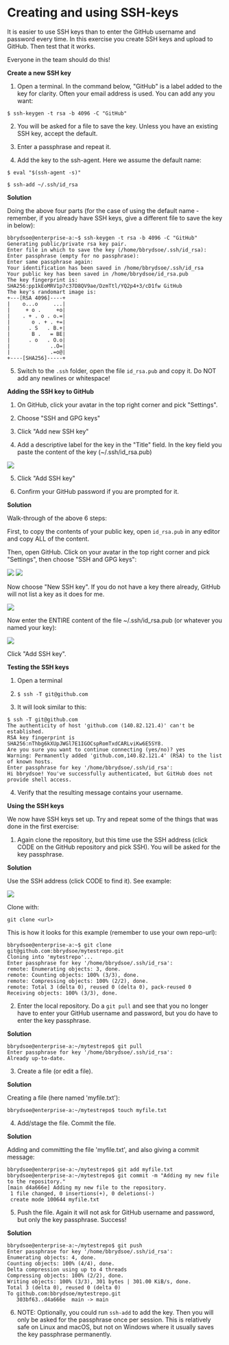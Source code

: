 # Creating and using SSH-keys

It is easier to use SSH keys than to enter the GitHub username and password every time. In this exercise you create SSH keys and upload to GitHub. Then test that it works. 

Everyone in the team should do this! 

**Create a new SSH key**

1. Open a terminal. In the command below, "GitHub" is a label added to the key for clarity. Often your email address is used. You can add any you want: 

```
$ ssh-keygen -t rsa -b 4096 -C "GitHub"
```

2. You will be asked for a file to save the key. Unless you have an existing SSH key, accept the default.

3. Enter a passphrase and repeat it.

4. Add the key to the ssh-agent. Here we assume the default name: 

```
$ eval "$(ssh-agent -s)"

$ ssh-add ~/.ssh/id_rsa
```

**Solution** 

Doing the above four parts (for the case of using the default name - remember, if you already have SSH keys, give a different file to save the key in below): 
```shell
bbrydsoe@enterprise-a:~$ ssh-keygen -t rsa -b 4096 -C "GitHub"
Generating public/private rsa key pair.
Enter file in which to save the key (/home/bbrydsoe/.ssh/id_rsa): 
Enter passphrase (empty for no passphrase): 
Enter same passphrase again: 
Your identification has been saved in /home/bbrydsoe/.ssh/id_rsa
Your public key has been saved in /home/bbrydsoe/id_rsa.pub
The key fingerprint is:
SHA256:pp1kEoMRV1p7c37D8QV9ae/DzmTtl/YQ2p4+3/cD1fw GitHub
The key's randomart image is:
+---[RSA 4096]----+
|    o...o     ...|
|     + o .     +o|
|    . + . o . o.=|
|       o . + . +=|
|      . S   . B.+|
|       B .   = BE|
|      . o   . O.o|
|             ..O=|
|             .=o@|
+----[SHA256]-----+
```

5. Switch to the `.ssh` folder, open the file `id_rsa.pub` and copy it. Do NOT add any newlines or whitespace! 

**Adding the SSH key to GitHub**

1. On GitHub, click your avatar in the top right corner and pick "Settings".

2. Choose "SSH and GPG keys"

3. Click "Add new SSH key"

4. Add a descriptive label for the key in the "Title" field. In the key field you paste the content of the key (~/.ssh/id_rsa.pub)

![](https://i.imgur.com/DzOFZTd.png)

5. Click "Add SSH key"

6. Confirm your GitHub password if you are prompted for it. 

**Solution**

Walk-through of the above 6 steps:

First, to copy the contents of your public key, open `id_rsa.pub` in any editor and copy ALL of the content. 

Then, open GitHub. Click on your avatar in the top right corner and pick "Settings", then choose "SSH and GPG keys": 

![](figures/github-keys.png)
![](figures/github-keys-2.png)

Now choose "New SSH key". If you do not have a key there already, GitHub will not list a key as it does for me. 

![](figures/github-keys-new.png)

Now enter the ENTIRE content of the file ~/.ssh/id_rsa.pub (or whatever you named your key): 

![](figures/github-keys-new-2.png)

Click "Add SSH key". 

**Testing the SSH keys**

1. Open a terminal

2. `$ ssh -T git@github.com`

3. It will look similar to this: 

```
$ ssh -T git@github.com
The authenticity of host 'github.com (140.82.121.4)' can't be established.
RSA key fingerprint is SHA256:nThbg6kXUpJWGl7E1IGOCspRomTxdCARLviKw6E5SY8.
Are you sure you want to continue connecting (yes/no)? yes
Warning: Permanently added 'github.com,140.82.121.4' (RSA) to the list of known hosts.
Enter passphrase for key '/home/bbrydsoe/.ssh/id_rsa': 
Hi bbrydsoe! You've successfully authenticated, but GitHub does not provide shell access.
```

4. Verify that the resulting message contains your username. 

**Using the SSH keys**

We now have SSH keys set up. Try and repeat some of the things that was done in the first exercise: 

1. Again clone the repository, but this time use the SSH address (click CODE on the GitHub repository and pick SSH). You will be asked for the key passphrase.

**Solution**

Use the SSH address (click CODE to find it). See example: 

![](figures/github-url.png )

Clone with: 
```shell
git clone <url>
```

This is how it looks for this example (remember to use your own repo-url):  

```shell
bbrydsoe@enterprise-a:~$ git clone git@github.com:bbrydsoe/mytestrepo.git
Cloning into 'mytestrepo'...
Enter passphrase for key '/home/bbrydsoe/.ssh/id_rsa': 
remote: Enumerating objects: 3, done.
remote: Counting objects: 100% (3/3), done.
remote: Compressing objects: 100% (2/2), done.
remote: Total 3 (delta 0), reused 0 (delta 0), pack-reused 0
Receiving objects: 100% (3/3), done.
```

2. Enter the local repository. Do a `git pull` and see that you no longer have to enter your GitHub username and password, but you do have to enter the key passphrase. 

**Solution**

```shell
bbrydsoe@enterprise-a:~/mytestrepo$ git pull
Enter passphrase for key '/home/bbrydsoe/.ssh/id_rsa': 
Already up-to-date.
```

3. Create a file (or edit a file). 

**Solution**

Creating a file (here named 'myfile.txt'): 

```shell
bbrydsoe@enterprise-a:~/mytestrepo$ touch myfile.txt
```

4. Add/stage the file. Commit the file. 

**Solution** 

Adding and committing the file 'myfile.txt', and also giving a commit message: 

```shell
bbrydsoe@enterprise-a:~/mytestrepo$ git add myfile.txt
bbrydsoe@enterprise-a:~/mytestrepo$ git commit -m "Adding my new file to the repository."
[main d4a666e] Adding my new file to the repository.
 1 file changed, 0 insertions(+), 0 deletions(-)
 create mode 100644 myfile.txt
```

5. Push the file. Again it will not ask for GitHub username and password, but only the key passphrase. Success! 

**Solution**

```shell
bbrydsoe@enterprise-a:~/mytestrepo$ git push
Enter passphrase for key '/home/bbrydsoe/.ssh/id_rsa': 
Enumerating objects: 4, done.
Counting objects: 100% (4/4), done.
Delta compression using up to 4 threads
Compressing objects: 100% (2/2), done.
Writing objects: 100% (3/3), 301 bytes | 301.00 KiB/s, done.
Total 3 (delta 0), reused 0 (delta 0)
To github.com:bbrydsoe/mytestrepo.git
   303bf63..d4a666e  main -> main
```

6. NOTE: Optionally, you could run `ssh-add` to add the key. Then you will only be asked for the passphrase once per session. This is relatively safe on Linux and macOS, but not on Windows where it usually saves the key passphrase permanently.

